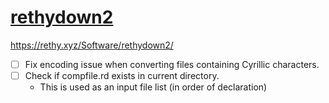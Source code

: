 # <a href="https://rethy.xyz/Software/rethydown2/">rethydown2

https://rethy.xyz/Software/rethydown2/
</a>

- [ ] Fix encoding issue when converting files containing Cyrillic characters.
- [ ] Check if compfile.rd exists in current directory.
    - This is used as an input file list (in order of declaration)